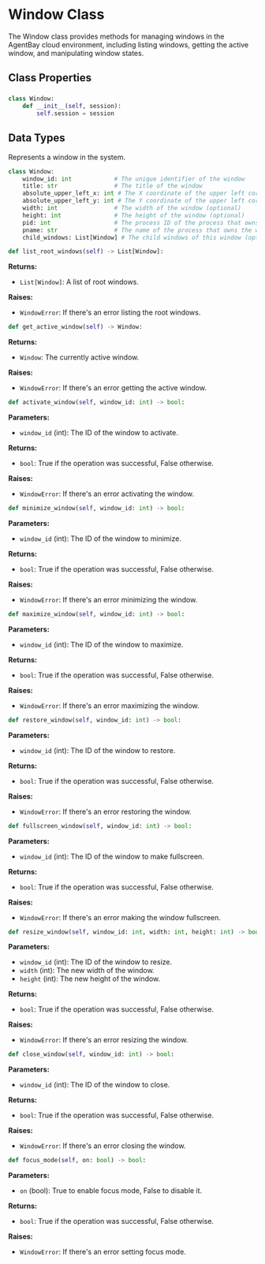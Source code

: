 # Window Class

The Window class provides methods for managing windows in the AgentBay cloud environment, including listing windows, getting the active window, and manipulating window states.

## Class Properties

###

```python
class Window:
    def __init__(self, session):
        self.session = session
```

## Data Types


Represents a window in the system.


```python
class Window:
    window_id: int            # The unique identifier of the window
    title: str                # The title of the window
    absolute_upper_left_x: int # The X coordinate of the upper left corner (optional)
    absolute_upper_left_y: int # The Y coordinate of the upper left corner (optional)
    width: int                # The width of the window (optional)
    height: int               # The height of the window (optional)
    pid: int                  # The process ID of the process that owns the window (optional)
    pname: str                # The name of the process that owns the window (optional)
    child_windows: List[Window] # The child windows of this window (optional)
```


```python
def list_root_windows(self) -> List[Window]:
```

**Returns:**
- `List[Window]`: A list of root windows.

**Raises:**
- `WindowError`: If there's an error listing the root windows.


```python
def get_active_window(self) -> Window:
```

**Returns:**
- `Window`: The currently active window.

**Raises:**
- `WindowError`: If there's an error getting the active window.


```python
def activate_window(self, window_id: int) -> bool:
```

**Parameters:**
- `window_id` (int): The ID of the window to activate.

**Returns:**
- `bool`: True if the operation was successful, False otherwise.

**Raises:**
- `WindowError`: If there's an error activating the window.


```python
def minimize_window(self, window_id: int) -> bool:
```

**Parameters:**
- `window_id` (int): The ID of the window to minimize.

**Returns:**
- `bool`: True if the operation was successful, False otherwise.

**Raises:**
- `WindowError`: If there's an error minimizing the window.


```python
def maximize_window(self, window_id: int) -> bool:
```

**Parameters:**
- `window_id` (int): The ID of the window to maximize.

**Returns:**
- `bool`: True if the operation was successful, False otherwise.

**Raises:**
- `WindowError`: If there's an error maximizing the window.


```python
def restore_window(self, window_id: int) -> bool:
```

**Parameters:**
- `window_id` (int): The ID of the window to restore.

**Returns:**
- `bool`: True if the operation was successful, False otherwise.

**Raises:**
- `WindowError`: If there's an error restoring the window.


```python
def fullscreen_window(self, window_id: int) -> bool:
```

**Parameters:**
- `window_id` (int): The ID of the window to make fullscreen.

**Returns:**
- `bool`: True if the operation was successful, False otherwise.

**Raises:**
- `WindowError`: If there's an error making the window fullscreen.


```python
def resize_window(self, window_id: int, width: int, height: int) -> bool:
```

**Parameters:**
- `window_id` (int): The ID of the window to resize.
- `width` (int): The new width of the window.
- `height` (int): The new height of the window.

**Returns:**
- `bool`: True if the operation was successful, False otherwise.

**Raises:**
- `WindowError`: If there's an error resizing the window.


```python
def close_window(self, window_id: int) -> bool:
```

**Parameters:**
- `window_id` (int): The ID of the window to close.

**Returns:**
- `bool`: True if the operation was successful, False otherwise.

**Raises:**
- `WindowError`: If there's an error closing the window.


```python
def focus_mode(self, on: bool) -> bool:
```

**Parameters:**
- `on` (bool): True to enable focus mode, False to disable it.

**Returns:**
- `bool`: True if the operation was successful, False otherwise.

**Raises:**
- `WindowError`: If there's an error setting focus mode.
